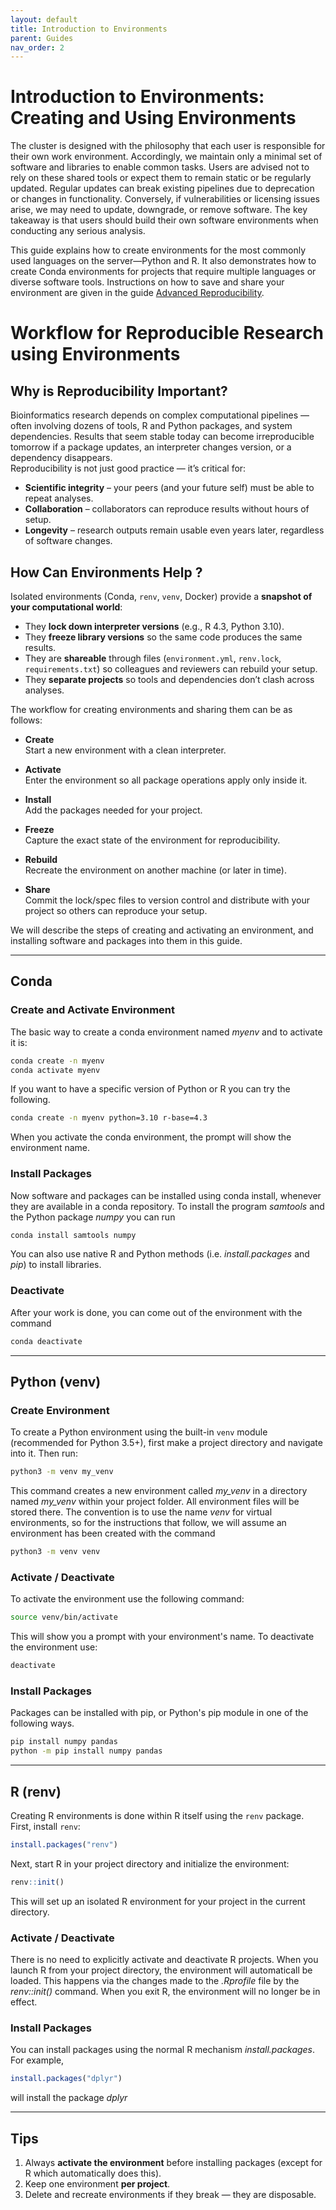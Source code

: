 ```yaml
---
layout: default      
title: Introduction to Environments
parent: Guides 
nav_order: 2          
---
```

# Introduction to Environments: Creating and Using Environments

The cluster is designed with the philosophy that each user is responsible for their own work environment. Accordingly, we maintain only a minimal set of software and libraries to enable common tasks. Users are advised not to rely on these shared tools or expect them to remain static or be regularly updated. Regular updates can break existing pipelines due to deprecation or changes in functionality. Conversely, if vulnerabilities or licensing issues arise, we may need to update, downgrade, or remove software. The key takeaway is that users should build their own software environments when conducting any serious analysis.

This guide explains how to create environments for the most commonly used languages on the server—Python and R. It also demonstrates how to create Conda environments for projects that require multiple languages or diverse software tools.
Instructions on how to save and share your environment are given in the guide [Advanced Reproducibility](02_advanced_reproducibility.md).

# Workflow for Reproducible Research using Environments
## Why is Reproducibility Important?
Bioinformatics research depends on complex computational pipelines — often involving dozens of tools, R and Python packages, and system dependencies. Results that seem stable today can become irreproducible tomorrow if a package updates, an interpreter changes version, or a dependency disappears.  
Reproducibility is not just good practice — it’s critical for:  
- **Scientific integrity** – your peers (and your future self) must be able to repeat analyses.  
- **Collaboration** – collaborators can reproduce results without hours of setup.  
- **Longevity** – research outputs remain usable even years later, regardless of software changes.  

## How Can Environments Help ?
Isolated environments (Conda, `renv`, `venv`, Docker) provide a **snapshot of your computational world**:  
- They **lock down interpreter versions** (e.g., R 4.3, Python 3.10).  
- They **freeze library versions** so the same code produces the same results.  
- They are **shareable** through files (`environment.yml`, `renv.lock`, `requirements.txt`) so colleagues and reviewers can rebuild your setup.  
- They **separate projects** so tools and dependencies don’t clash across analyses.  

The workflow for creating environments and sharing them can be as follows:
- **Create**  
  Start a new environment with a clean interpreter.  

- **Activate**  
  Enter the environment so all package operations apply only inside it.  

- **Install**  
  Add the packages needed for your project.  

- **Freeze**  
  Capture the exact state of the environment for reproducibility.  

- **Rebuild**  
  Recreate the environment on another machine (or later in time).  

- **Share**  
  Commit the lock/spec files to version control and distribute with your project so others can reproduce your setup. 

We will describe the steps of creating and activating an environment, and installing software and packages into them in this guide.

---

## Conda

### Create and Activate Environment
The basic way to create a conda environment named *myenv* and to activate it is: 
```bash
conda create -n myenv 
conda activate myenv
```
If you want to have a specific version of Python or R you can try the following. 
```bash
conda create -n myenv python=3.10 r-base=4.3
```
When you activate the conda environment, the prompt will show the environment name. 

### Install Packages
Now software and packages can be installed using conda install, whenever they are available in a conda repository. To install the program *samtools* and the Python package *numpy* you can run 
```bash
conda install samtools numpy 
```
You can also use native R and Python methods (i.e. *install.packages* and *pip*) to install libraries.

### Deactivate
After your work is done, you can come out of the environment with the command
```bash
conda deactivate
```

---

## Python (venv)

### Create Environment
To create a Python environment using the built-in `venv` module (recommended for Python 3.5+), first make a project directory and navigate into it. Then run:
```bash
python3 -m venv my_venv
```
This command creates a new environment called *my_venv* in a directory named *my_venv* within your project folder. All environment files will be stored there. The convention is to use the name *venv* for virtual environments, so for the instructions that follow, we will assume an environment has been created with the command
```bash
python3 -m venv venv
```


### Activate / Deactivate
To activate the environment use the following command:
```bash
source venv/bin/activate
```
This will show you a prompt with your environment's name. To deactivate the environment use:
```bash
deactivate
```


### Install Packages
Packages can be installed with pip, or Python's pip module in one of the following ways.
```bash
pip install numpy pandas
python -m pip install numpy pandas
```

---

## R (renv)
Creating R environments is done within R itself using the `renv` package. First, install `renv`:
```R
install.packages("renv")
```
Next, start R in your project directory and initialize the environment:
```R
renv::init()
```
This will set up an isolated R environment for your project in the current directory.

### Activate / Deactivate
There is no need to explicitly activate and deactivate R projects. When you launch R from your project directory, the environment will automaticall be loaded. This happens via the changes made to the *.Rprofile* file by the *renv::init()* command. When you exit R, the environment will no longer be in effect.
### Install Packages
You can install packages using the normal R mechanism *install.packages*. For example,
```R
install.packages("dplyr")
```
will install the package *dplyr*

---

## Tips 
1. Always **activate the environment** before installing packages (except for R which automatically does this).  
2. Keep one environment **per project**.  
3. Delete and recreate environments if they break — they are disposable.  
